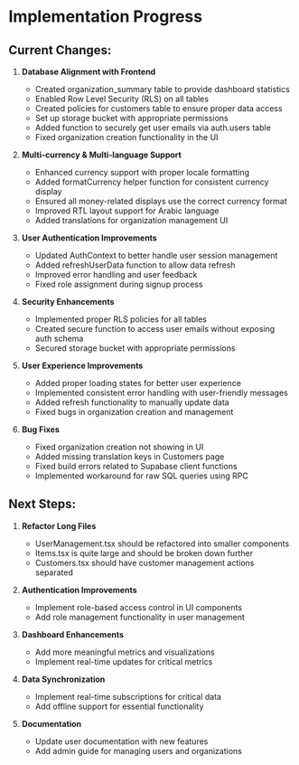 
# Implementation Progress

## Current Changes:

1. **Database Alignment with Frontend**
   - Created organization_summary table to provide dashboard statistics
   - Enabled Row Level Security (RLS) on all tables
   - Created policies for customers table to ensure proper data access
   - Set up storage bucket with appropriate permissions
   - Added function to securely get user emails via auth.users table
   - Fixed organization creation functionality in the UI

2. **Multi-currency & Multi-language Support**
   - Enhanced currency support with proper locale formatting
   - Added formatCurrency helper function for consistent currency display
   - Ensured all money-related displays use the correct currency format
   - Improved RTL layout support for Arabic language
   - Added translations for organization management UI

3. **User Authentication Improvements**
   - Updated AuthContext to better handle user session management
   - Added refreshUserData function to allow data refresh
   - Improved error handling and user feedback
   - Fixed role assignment during signup process

4. **Security Enhancements**
   - Implemented proper RLS policies for all tables
   - Created secure function to access user emails without exposing auth schema
   - Secured storage bucket with appropriate permissions

5. **User Experience Improvements**
   - Added proper loading states for better user experience
   - Implemented consistent error handling with user-friendly messages
   - Added refresh functionality to manually update data
   - Fixed bugs in organization creation and management

6. **Bug Fixes**
   - Fixed organization creation not showing in UI
   - Added missing translation keys in Customers page
   - Fixed build errors related to Supabase client functions
   - Implemented workaround for raw SQL queries using RPC

## Next Steps:

1. **Refactor Long Files**
   - UserManagement.tsx should be refactored into smaller components
   - Items.tsx is quite large and should be broken down further
   - Customers.tsx should have customer management actions separated

2. **Authentication Improvements**
   - Implement role-based access control in UI components
   - Add role management functionality in user management

3. **Dashboard Enhancements**
   - Add more meaningful metrics and visualizations
   - Implement real-time updates for critical metrics

4. **Data Synchronization**
   - Implement real-time subscriptions for critical data
   - Add offline support for essential functionality

5. **Documentation**
   - Update user documentation with new features
   - Add admin guide for managing users and organizations
